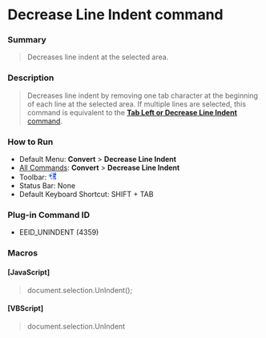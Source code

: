 # Decrease Line Indent command

### Summary

> Decreases line indent at the selected area.

### Description

> Decreases line indent by removing one tab character at the beginning of each line
> at the selected area. If multiple lines are selected, this command is equivalent
> to the [**Tab Left or Decrease Line Indent** command](shift_tab).

### How to Run

- Default Menu: **Convert** \> **Decrease Line Indent**
- [All Commands](../tools/all_commands): **Convert** \> **Decrease Line Indent**
- Toolbar: ![](../../images/unindent.gif)
- Status Bar: None
- Default Keyboard Shortcut: SHIFT + TAB

### Plug-in Command ID

- EEID\_UNINDENT (4359)

### Macros

#### \[JavaScript\]

> document.selection.UnIndent();

#### \[VBScript\]

> document.selection.UnIndent
